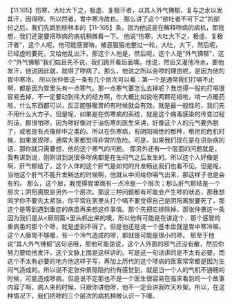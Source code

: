 【11.105】伤寒，大吐大下之，极虚、复极汗者，以其人外气怫郁，复与之水以发其汗，因得哕。所以然者，胃中寒冷故也。
那么讲了这个“欲吐者不可下之”的部份之后，我们先跳到桂林本的【11-105】条，因为他这是在解释哕病的病机，那我想，我们还是要把哕病的病机稍微看一下。
他说“伤寒，大吐大下之，极虚、复极汗者”，这个人呢，他可能感冒呐，被恶狠狠地整过一轮，大吐，大下，然后呢，已经虚的要死，又给他乱出汗。那这个人他是，然后呢，这个人是“外气怫郁”，这个“外气怫郁”我们姑且先不说，我们跳开看后面噢。他说，然后又灌他冷水，要他发汗，他说因此就，就得了哕病了。那么，他说之所以会哕的理由呢，是因为他的胃中寒冷。
所以张仲景这一条有几个层次可以看：第一个是通常我们打嗝不止啊，都是因为胃里头有一点寒气。那一点寒气要怎么去掉呢？我觉得一般的打嗝很容易去掉，不一定要动到伟大的经方啊，你大概比如说吃两颗花椒啦，啃一点暖药啦，什么东西都可以，反正能够暖胃的有时候就会有效。就是最一般性的，我们先不用什么大方子。但是呢，如果是在伤寒病的系统，就是这个病毒感染的传变过程的话，那很怕哕。因为哕好像对于治伤寒的医生来讲，好像这个人的元气要外脱了，或者是有点像除中之类的。所以在伤寒病，有阴阳隔绝的那种，格拒的危机时候，如果发现哕，通常大家都觉得非常的危险。可是，如果我们现在是在讲杂病的话，那你就只需要想，他的这个寒气的问题。
那另外还有一个层面的问题就是，我有讲到说，刚刚讲到说很多哕病都是在生闷气之后发生的。所以这个人好像是啊，肝气郁结了，这个人体的这个肝气是如何的升发畅达我们也看不见。但是呢，当他这个肝气不能升发畅达的时候啊，他就从中间给你嗝气出来，那这样子也是会有的。
那么，这个层，我觉得胃里面有一点冷是一个层次；那么肝气郁结是一个层次；阴阳离脱是另外一个层次。那这三种问题都有可能会产生哕的状态，那我想同学你不要先太紧张，你平常在家里头打个嗝不要觉得自己是阴阳离脱要死了，那这个是等到遇到重症的病患再来想这件事情。那个先把它排除掉。那张仲景这一条因为我们是从<厥阴篇>里头抓出来的噢，所以他有可能是在讲这个，那个感冒的重病患的那个个哕，就是虚到不得了。但是他还是说一个基本盘就是胃中寒冷嘛，这个人肠胃不够暖，有一个冷气造成的哕，那就是可能是很小的哕。
那至于他说“其人外气怫郁”这句话哦，那他可能是说，这个人外面的邪气还没有散，然后你努力要给他发汗，这个文脉上面是这样讲的。可是这一句话讲的是不太有必要。而这个不太有必要的地方他这样子写，再加上历代的这个哕病的医案常常都是因为生闷气造成的。所以说不定张仲景隐隐约约有感觉到，就是当一个人的气机不通畅的时候，可能造成哕病。但是说不定那也不是一个医生很容易在临床看到的一个故事内容了啊，病人来的时候，只跟你讲他哕，他不一定会讲我昨天吵架。所以，在这种情况下，我们把哕的三个层次的病机稍微认识一下噢。
